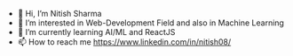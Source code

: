 - 👋 Hi, I’m Nitish Sharma
- 👀 I’m interested in Web-Development Field and also in Machine Learning
- 🌱 I’m currently learning AI/ML and ReactJS
- 📫 How to reach me https://www.linkedin.com/in/nitish08/

<!---
Nitish-B2M/Nitish-B2M is a ✨ special ✨ repository because its `README.md` (this file) appears on your GitHub profile.
You can click the Preview link to take a look at your changes.
--->
